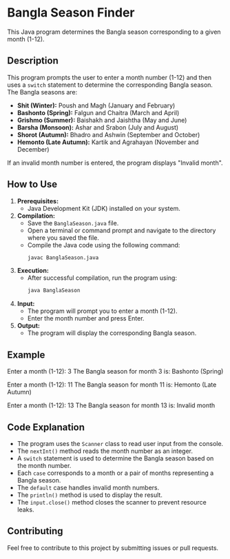# Bangla Season Finder

This Java program determines the Bangla season corresponding to a given month (1-12).

## Description

This program prompts the user to enter a month number (1-12) and then uses a `switch` statement to determine the corresponding Bangla season. The Bangla seasons are:

* **Shit (Winter):** Poush and Magh (January and February)
* **Bashonto (Spring):** Falgun and Chaitra (March and April)
* **Grishmo (Summer):** Baishakh and Jaishtha (May and June)
* **Barsha (Monsoon):** Ashar and Srabon (July and August)
* **Shorot (Autumn):** Bhadro and Ashwin (September and October)
* **Hemonto (Late Autumn):** Kartik and Agrahayan (November and December)

If an invalid month number is entered, the program displays "Invalid month".

## How to Use

1.  **Prerequisites:**
    * Java Development Kit (JDK) installed on your system.
2.  **Compilation:**
    * Save the `BanglaSeason.java` file.
    * Open a terminal or command prompt and navigate to the directory where you saved the file.
    * Compile the Java code using the following command:
        ```bash
        javac BanglaSeason.java
        ```
3.  **Execution:**
    * After successful compilation, run the program using:
        ```bash
        java BanglaSeason
        ```
4.  **Input:**
    * The program will prompt you to enter a month (1-12).
    * Enter the month number and press Enter.
5.  **Output:**
    * The program will display the corresponding Bangla season.

## Example

Enter a month (1-12): 3
The Bangla season for month 3 is: Bashonto (Spring)


Enter a month (1-12): 11
The Bangla season for month 11 is: Hemonto (Late Autumn)


Enter a month (1-12): 13
The Bangla season for month 13 is: Invalid month


## Code Explanation

* The program uses the `Scanner` class to read user input from the console.
* The `nextInt()` method reads the month number as an integer.
* A `switch` statement is used to determine the Bangla season based on the month number.
* Each `case` corresponds to a month or a pair of months representing a Bangla season.
* The `default` case handles invalid month numbers.
* The `println()` method is used to display the result.
* The `input.close()` method closes the scanner to prevent resource leaks.

## Contributing

Feel free to contribute to this project by submitting issues or pull requests.